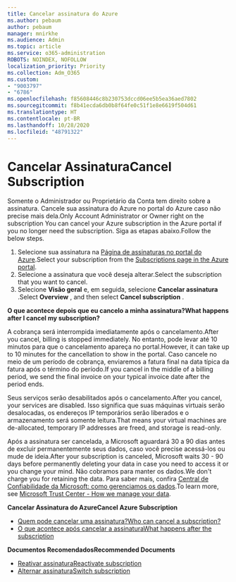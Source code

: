 ```yaml
---
title: Cancelar assinatura do Azure
ms.author: pebaum
author: pebaum
manager: mnirkhe
ms.audience: Admin
ms.topic: article
ms.service: o365-administration
ROBOTS: NOINDEX, NOFOLLOW
localization_priority: Priority
ms.collection: Adm_O365
ms.custom:
- "9003797"
- "6786"
ms.openlocfilehash: f85608446c8b230753dccd06ee5b5ea36aed7802
ms.sourcegitcommit: f8b41ecda6db0b8f64fe0c51f1e8e6619f504d61
ms.translationtype: HT
ms.contentlocale: pt-BR
ms.lasthandoff: 10/28/2020
ms.locfileid: "48791322"
---
```

# <a name="cancel-subscription"></a><span data-ttu-id="de5bf-102">Cancelar Assinatura</span><span class="sxs-lookup"><span data-stu-id="de5bf-102">Cancel Subscription</span></span>

<span data-ttu-id="de5bf-103">Somente o Administrador ou Proprietário da Conta tem direito sobre a assinatura. Cancele sua assinatura do Azure no portal do Azure caso não precise mais dela.</span><span class="sxs-lookup"><span data-stu-id="de5bf-103">Only Account Administrator or Owner right on the subscription You can cancel your Azure subscription in the Azure portal if you no longer need the subscription.</span></span> <span data-ttu-id="de5bf-104">Siga as etapas abaixo.</span><span class="sxs-lookup"><span data-stu-id="de5bf-104">Follow the below steps.</span></span>

1. <span data-ttu-id="de5bf-105">Selecione sua assinatura na [Página de assinaturas no portal do Azure](https://portal.azure.com/#blade/Microsoft_Azure_Billing/SubscriptionsBlade).</span><span class="sxs-lookup"><span data-stu-id="de5bf-105">Select your subscription from the [Subscriptions page in the Azure portal](https://portal.azure.com/#blade/Microsoft_Azure_Billing/SubscriptionsBlade).</span></span>
2. <span data-ttu-id="de5bf-106">Selecione a assinatura que você deseja alterar.</span><span class="sxs-lookup"><span data-stu-id="de5bf-106">Select the subscription that you want to cancel.</span></span>
3. <span data-ttu-id="de5bf-107">Selecione **Visão geral** e, em seguida, selecione **Cancelar assinatura** .</span><span class="sxs-lookup"><span data-stu-id="de5bf-107">Select **Overview** , and then select **Cancel subscription** .</span></span>

<span data-ttu-id="de5bf-108">**O que acontece depois que eu cancelo a minha assinatura?**</span><span class="sxs-lookup"><span data-stu-id="de5bf-108">**What happens after I cancel my subscription?**</span></span>

<span data-ttu-id="de5bf-109">A cobrança será interrompida imediatamente após o cancelamento.</span><span class="sxs-lookup"><span data-stu-id="de5bf-109">After you cancel, billing is stopped immediately.</span></span> <span data-ttu-id="de5bf-110">No entanto, pode levar até 10 minutos para que o cancelamento apareça no portal.</span><span class="sxs-lookup"><span data-stu-id="de5bf-110">However, it can take up to 10 minutes for the cancellation to show in the portal.</span></span> <span data-ttu-id="de5bf-111">Caso cancele no meio de um período de cobrança, enviaremos a fatura final na data típica da fatura após o término do período.</span><span class="sxs-lookup"><span data-stu-id="de5bf-111">If you cancel in the middle of a billing period, we send the final invoice on your typical invoice date after the period ends.</span></span>

<span data-ttu-id="de5bf-112">Seus serviços serão desabilitados após o cancelamento.</span><span class="sxs-lookup"><span data-stu-id="de5bf-112">After you cancel, your services are disabled.</span></span> <span data-ttu-id="de5bf-113">Isso significa que suas máquinas virtuais serão desalocadas, os endereços IP temporários serão liberados e o armazenamento será somente leitura.</span><span class="sxs-lookup"><span data-stu-id="de5bf-113">That means your virtual machines are de-allocated, temporary IP addresses are freed, and storage is read-only.</span></span>

<span data-ttu-id="de5bf-114">Após a assinatura ser cancelada, a Microsoft aguardará 30 a 90 dias antes de excluir permanentemente seus dados, caso você precise acessá-los ou mude de ideia.</span><span class="sxs-lookup"><span data-stu-id="de5bf-114">After your subscription is canceled, Microsoft waits 30 - 90 days before permanently deleting your data in case you need to access it or you change your mind.</span></span> <span data-ttu-id="de5bf-115">Não cobramos para manter os dados.</span><span class="sxs-lookup"><span data-stu-id="de5bf-115">We don't charge you for retaining the data.</span></span> <span data-ttu-id="de5bf-116">Para saber mais, confira [Central de Confiabilidade da Microsoft: como gerenciamos os dados](https://go.microsoft.com/fwLink/p/?LinkID=822930&clcid=0x409).</span><span class="sxs-lookup"><span data-stu-id="de5bf-116">To learn more, see [Microsoft Trust Center - How we manage your data](https://go.microsoft.com/fwLink/p/?LinkID=822930&clcid=0x409).</span></span>

<span data-ttu-id="de5bf-117">**Cancelar Assinatura do Azure**</span><span class="sxs-lookup"><span data-stu-id="de5bf-117">**Cancel Azure Subscription**</span></span>

- [<span data-ttu-id="de5bf-118">Quem pode cancelar uma assinatura?</span><span class="sxs-lookup"><span data-stu-id="de5bf-118">Who can cancel a subscription?</span></span>](https://docs.microsoft.com/azure/billing/billing-how-to-cancel-azure-subscription?WT.mc_id=Portal-Microsoft_Azure_Support#who-can-cancel-a-subscription)
- [<span data-ttu-id="de5bf-119">O que acontece após cancelar a assinatura</span><span class="sxs-lookup"><span data-stu-id="de5bf-119">What happens after the subscription</span></span>](https://docs.microsoft.com/azure/billing/billing-how-to-cancel-azure-subscription?WT.mc_id=Portal-Microsoft_Azure_Support#what-happens-after-i-cancel-my-subscription)

<span data-ttu-id="de5bf-120">**Documentos Recomendados**</span><span class="sxs-lookup"><span data-stu-id="de5bf-120">**Recommended Documents**</span></span>

- [<span data-ttu-id="de5bf-121">Reativar assinatura</span><span class="sxs-lookup"><span data-stu-id="de5bf-121">Reactivate subscription</span></span>](https://docs.microsoft.com/azure/billing/billing-how-to-cancel-azure-subscription?WT.mc_id=Portal-Microsoft_Azure_Support#reactivate-subscription)
- [<span data-ttu-id="de5bf-122">Alternar assinatura</span><span class="sxs-lookup"><span data-stu-id="de5bf-122">Switch subscription</span></span>](https://docs.microsoft.com/azure/billing/billing-how-to-switch-azure-offer?WT.mc_id=Portal-Microsoft_Azure_Support)